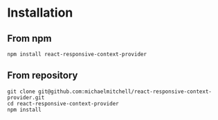 # Installation

## From npm
```
npm install react-responsive-context-provider
```

## From repository
```
git clone git@github.com:michaelmitchell/react-responsive-context-provider.git
cd react-responsive-context-provider
npm install
```
